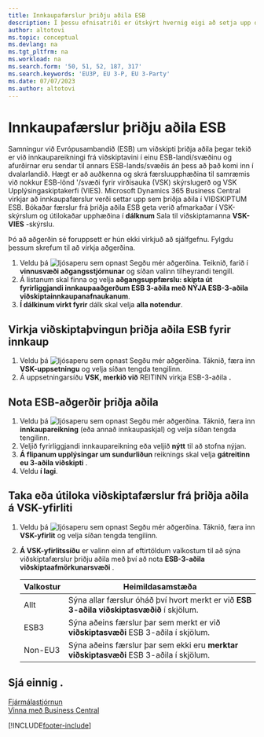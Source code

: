 ```yaml
---
title: Innkaupafærslur þriðju aðila ESB
description: Í þessu efnisatriði er útskýrt hvernig eigi að setja upp og nota innkaupafærslur þriðju aðila í Evrópusambandinu.
author: altotovi
ms.topic: conceptual
ms.devlang: na
ms.tgt_pltfrm: na
ms.workload: na
ms.search.form: '50, 51, 52, 187, 317'
ms.search.keywords: 'EU3P, EU 3-P, EU 3-Party'
ms.date: 07/07/2023
ms.author: altotovi
---
```


# Innkaupafærslur þriðju aðila ESB

Samningur við Evrópusambandið (ESB) um viðskipti þriðja aðila þegar tekið er við innkaupareikningi frá viðskiptavini í einu ESB-landi/svæðinu og afurðirnar eru sendar til annars ESB-lands/svæðis án þess að það komi inn í dvalarlandið. Hægt er að auðkenna og skrá færsluupphæðina til samræmis við nokkur ESB-lönd '/svæði fyrir virðisauka (VSK) skýrslugerð og VSK Upplýsingaskiptakerfi (VIES). Microsoft  Dynamics 365 Business Central  virkjar að innkaupafærslur verði settar upp sem þriðja aðila í VIÐSKIPTUM ESB. Bókaðar færslur frá þriðja aðila ESB geta verið afmarkaðar í VSK-skýrslum og útilokaðar upphæðina í  **dálknum**  Sala til viðskiptamanna  **VSK-VIES**  -skýrslu.

Þó að aðgerðin sé foruppsett er hún ekki virkjuð að sjálfgefnu. Fylgdu þessum skrefum til að virkja aðgerðina.

1. Veldu þá  ![ljósaperu sem opnast Segðu mér aðgerðina.](media/ui-search/search_small.png "Segðu mér hvað þú vilt gera") Teiknið, farið í  **vinnusvæði aðgangsstjórnunar**  og síðan valinn tilheyrandi tengill.
2. Á listanum skal finna og velja  **aðgangsuppfærslu: skipta út fyrirliggjandi innkaupaaðgerðum ESB 3-aðila með NÝJA ESB-3-aðila viðskiptainnkaupanafnaukanum**.
3.  **Í dálkinum virkt fyrir**  dálk skal velja  **alla notendur**.

## Virkja viðskiptaþvingun þriðja aðila ESB fyrir innkaup

1. Veldu þá  ![ljósaperu sem opnast Segðu mér aðgerðina.](media/ui-search/search_small.png "Segðu mér hvað þú vilt gera") Táknið, færa inn  **VSK-uppsetningu** og velja síðan tengda tengilinn.
2. Á uppsetningarsíðu  **VSK, merkið við**  REITINN virkja ESB-3-aðila  **.** 

## Nota ESB-aðgerðir þriðja aðila

1. Veldu þá  ![ljósaperu sem opnast Segðu mér aðgerðina.](media/ui-search/search_small.png "Segðu mér hvað þú vilt gera") Táknið, færa inn  **innkaupareikning**  (eða annað innkaupaskjal) og velja síðan tengda tengilinn.
2. Veljið fyrirliggjandi innkaupareikning eða veljið  **nýtt**  til að stofna nýjan.
3.  **Á flipanum upplýsingar um sundurliðun**  reiknings skal velja  **gátreitinn eu 3-aðila viðskipti** .
4. Veldu  **í lagi**.

## Taka eða útiloka viðskiptafærslur frá þriðja aðila á VSK-yfirliti

1. Veldu þá  ![ljósaperu sem opnast Segðu mér aðgerðina.](media/ui-search/search_small.png "Segðu mér hvað þú vilt gera") Táknið, færa inn  **VSK-yfirlit** og velja síðan tengda tengilinn.
2.  **Á VSK-yfirlitssíðu**  er valinn einn af eftirtöldum valkostum til að sýna viðskiptafærslur þriðju aðila með því að nota  **ESB-3-aðila viðskiptaafmörkunarsvæði** .

    | Valkostur | Heimildasamstæða |
    |--------|-------------|
    | Allt | Sýna allar færslur óháð því hvort merkt er við  **ESB 3-aðila viðskiptasvæðið**  í skjölum. |
    | ESB3 | Sýna aðeins færslur þar sem merkt er við  **viðskiptasvæði**  ESB 3-aðila í skjölum. |
    | Non-EU3 | Sýna aðeins færslur þar sem ekki eru  **merktar viðskiptasvæði**  ESB 3-aðila í skjölum. |


## Sjá einnig .
[Fjármálastjórnun](finance.md)  
[Vinna með Business Central](ui-work-product.md)

[!INCLUDE[footer-include](includes/footer-banner.md)]
